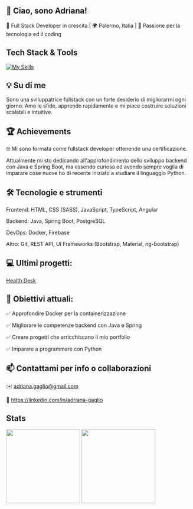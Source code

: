 ## 👋 Ciao, sono Adriana!

🚀 Full Stack Developer in crescita | 🌍 Palermo, Italia | 🎯 Passione per la tecnologia ed il coding



## Tech Stack & Tools
[![My Skills](https://skillicons.dev/icons?i=html,css,js,ts,angular,java,spring,postgres,docker,firebase)](https://skillicons.dev)

## 💡 Su di me

Sono una sviluppatrice fullstack con un forte desiderio di migliorarmi ogni giorno. 
Amo le sfide, apprendo rapidamente e mi piace costruire soluzioni scalabili e intuitive. 

## 🏆 Achievements

🤓 Mi sono formata come fullstack developer ottenendo una certificazione. 

Attualmente mi sto dedicando all'approfondimento dello sviluppo backend con Java e Spring Boot, ma essendo curiosa ed avendo sempre voglia di imparare cose nuove ho di recente iniziato a studiare il linguaggio Python.


## 🛠️ Tecnologie e strumenti

Frontend: HTML, CSS (SASS), JavaScript, TypeScript, Angular

Backend: Java, Spring Boot, PostgreSQL

DevOps: Docker, Firebase

Altro: Git, REST API, UI Frameworks (Bootstrap, Material, ng-bootstrap)

##  💻 Ultimi progetti:

[Health Desk](https://healt-desk-7d46c.web.app/)

## 📌 Obiettivi attuali:

✅ Approfondire Docker per la containerizzazione

✅ Migliorare le competenze backend con Java e Spring

✅ Creare progetti che arricchiscano il mio portfolio

✅ Imparare a programmare con Python


## 📫 Contattami per info o collaborazioni

✉️ adriana.gaglio@gmail.com

🔗 https://linkedin.com/in/adriana-gaglio


## Stats
<a>
  <img height=200 align="center" src="https://github-readme-stats.vercel.app/api/top-langs?username=adrianagaglio&layout=compact&langs_count=100&card_width=320" />
</a>
<a>
  <img height=200 align="center" src="[https://github-readme-stats.vercel.app/api/top-langs?username=adrianagaglio](https://github-readme-stats.vercel.app/api/wakatime?username=adrianagaglio)&layout=compact&langs_count=100&card_width=320" />
</a>

